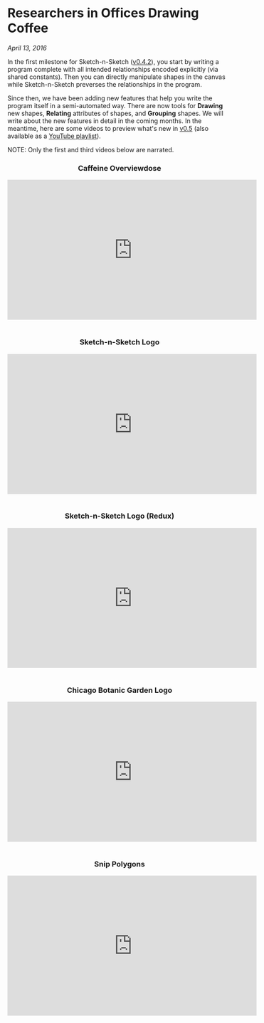 # Researchers in Offices Drawing Coffee

*April 13, 2016*


In the first milestone for Sketch-n-Sketch ([v0.4.2](../releases/v0.4.2/)),
you start by writing a program complete with all intended
relationships encoded explicitly (via shared constants).
Then you can directly manipulate shapes in the canvas
while Sketch-n-Sketch preverses the relationships in the program.

Since then, we have been adding new features that help you
write the program itself in a semi-automated way.
There are now tools for
**Drawing** new shapes,
**Relating** attributes of shapes, and
**Grouping** shapes.
We will write about the new features in detail in the coming months.
In the meantime, here are some videos to preview what's new
in [v0.5](../releases/v0.5/)
(also available as a [YouTube playlist][YouTube]).

NOTE: Only the first and third videos below are narrated.

<center>
<!-- <h3 id="00">Overview of Drawing, Relating, and Grouping with Coffee</h3> -->
<h3 id="00">Caffeine Overviewdose</h3>

<iframe width="560" height="315" frameborder="0" allowfullscreen="allowfullscreen"
  src="https://www.youtube.com/embed/M3P7z1o1ULY?list=PLWFCLxeg6NJldZ4yudyv6307kntzgzs40"
></iframe>
</center>

<br>

<center>
<h3 id="01">Sketch-n-Sketch Logo</h3>

<iframe width="560" height="315" frameborder="0" allowfullscreen="allowfullscreen"
  src="https://www.youtube.com/embed/w0Ph7u8Nuzs?list=PLWFCLxeg6NJldZ4yudyv6307kntzgzs40"
></iframe>
</center>

<br>

<center>
<h3 id="02">Sketch-n-Sketch Logo (Redux)</h3>

<iframe width="560" height="315" frameborder="0" allowfullscreen="allowfullscreen"
  src="https://www.youtube.com/embed/xJqtmqcp71c?list=PLWFCLxeg6NJldZ4yudyv6307kntzgzs40"
></iframe>
</center>

<br>

<center>
<h3 id="03">Chicago Botanic Garden Logo</h3>

<iframe width="560" height="315" frameborder="0" allowfullscreen="allowfullscreen"
  src="https://www.youtube.com/embed/zQjuGPZMbs8?list=PLWFCLxeg6NJldZ4yudyv6307kntzgzs40"
></iframe>
</center>

<br>

<center>
<h3 id="04">Snip Polygons</h3>

<iframe width="560" height="315" frameborder="0" allowfullscreen="allowfullscreen"
  src="https://www.youtube.com/embed/whquyXpsWhg?list=PLWFCLxeg6NJldZ4yudyv6307kntzgzs40"
></iframe>
</center>

<br>

[YouTube]: https://www.youtube.com/playlist?list=PLWFCLxeg6NJldZ4yudyv6307kntzgzs40

